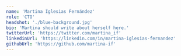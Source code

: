 ```yaml
---
name: 'Martina Iglesias Fernández'
role: 'CTO'
headshot: './blue-background.jpg'
bio: 'Martina should write about herself here.'
twitterUrl: 'https://twitter.com/martina_if'
linkedinUrl: 'https://linkedin.com/in/martina-iglesias-fernandez'
githubUrl: 'https://github.com/martina-if'
---
```

